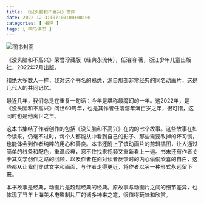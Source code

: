 ```yaml
---
title: 《没头脑和不高兴》书评
date: 2022-12-31T07:00:00+08:00
categories: [ 书评 ]
tags: [ 响马读书 ]
---
```


<div class="p-3 text-center">
  <img class="img-fluid" src="/images/2022/1231-1/book-cover.png" alt="图书封面" style="max-width:400px; max-height:400px;">
</div>

《没头脑和不高兴》荣誉珍藏版（经典永流传），任溶溶 著，浙江少年儿童出版社，2022年7月出版。

和绝大多数人一样，我对这个书名的熟悉，源自那部非常经典的同名动画片，这是几代人的共同记忆。

最近几年，我们总是在重复一句话：今年是堪称最魔幻的一年。这2022年，是《没头脑和不高兴》问世60周年，也是其作者任溶溶年满百岁之年，很可惜，这同时也是他离世之年。

这本书集结了作者创作的包括《没头脑和不高兴》在内的七个故事。这些故事在如今读来，仍毫不过时，每个人都能从中看到自己的影子、那些需要改掉的坏习惯，也能体会到作者纯粹的用心和善良。本书还附上了该动画片的剪辑插图，让人通过简单的线条和配色，重温经典，忍不住找来视频又重新看上一遍。书末还有作者关于其文学创作之路的回顾，以及作者在面对读者反馈时的内心偷偷欣喜的自白，这些都从让我们穿过文字和画面，与作者走得更近，将作者以另一种形式永远留下来。

本书故事是经典，动画片是超越经典的经典。原故事与动画片之间的细节差异，也体现了当年上海美术电影制片厂的诸多神来之笔，很值得玩味和欣赏。
